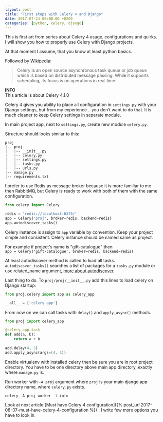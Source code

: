 ```yaml
---
layout: post
title: "First steps with Celery 4 and Django"
date: 2017-07-24 00:00:00 +0200
categories: [python, celery, django]
---
```


This is first art from series about Celery 4 usage, configurations and quirks.
I will show you how to properly use Celery with Django projects.

At that moment I assume, that you know at least python basics.

Followed by [Wikipedia](https://en.wikipedia.org/wiki/Celery_(software)):

> Celery is an open source asynchronous task queue or job queue which is based 
> on distributed message passing. While it supports scheduling, its focus is on 
> operations in real time.

<div class="alert alert-info">
    <i class="fa fa-info-circle"></i> <strong>INFO</strong><br> This article is about Celery 4.1.0
</div>

Celery 4 gives you ability to place all configuration in `settings.py` with your Django
settings, but from my experience .. you don't want to do that. It is much cleaner to
keep Celery settings in separate module.

In main project app, next to `settings.py`, create new module `celery.py`.

Structure should looks similar to this:

```
proj
|-- proj
|   |-- __init__.py
|   |-- celery.py
|   |-- settings.py
|   |-- tasks.py
|   |-- urls.py
|-- manage.py
|-- requirements.txt
```

I prefer to use Redis as message broker because it is more familiar to me then RabbitMQ,
but Celery is ready to work with both of them with the same configuration.

```python
from celery import Celery

redis = 'redis://localhost:6379/'
app = Celery('proj', broker=redis, backend=redis)
app.autodiscover_tasks()
```

Celery instance is assign to `app` variable by convention. 
Keep your project simple and consistent. Celery instance should be named same as project.

For example if project's name is "gift-catalogue" then  
`app = Celery('gift-catalogue', broker=redis, backend=redis)`

At least autodiscover method is called to load all tasks. `autodiscover_tasks()` searches 
a list of packages for a `tasks.py` module or use related_name argument, 
[more about autodiscover](http://docs.celeryproject.org/en/latest/reference/celery.html#celery.Celery.autodiscover_tasks).

Last thing to do. To `proj/proj/__init__.py` add this lines to load celery on Django startup:

```python
from proj.celery import app as celery_app

__all__ = ['celery_app']
```

From now on we can call tasks with `delay()` and `apply_async()` methods.

```python
from proj import celery_app

@celery_app.task
def add(a, b):
    return a + b
    
add.delay(4, 5)
add.apply_async(args=(4, 5))
```

Enable virtualenv with installed celery then be sure you are in root project directory.
You have to be one directory above main app directory, exactly where `manage.py` is.

Run worker with `-A proj` argument where `proj` is your main django app directory name,
where `celery.py` exists.

```shell
celery -A proj worker -l info
```

Look at next article [Must have Celery 4 configuration]({% post_url 2017-08-07-must-have-celery-4-configuration %})
. I write few more options you have to look in.
